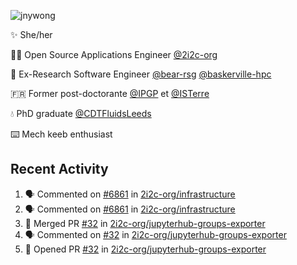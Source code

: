 ![jnywong](https://readme-typing-svg.demolab.com/?font=Intel+One+Mono&size=36&duration=3000&pause=1000&color=6bc46d&vCenter=true&width=170&lines=jnywong)

✨ She/her

👩‍💻 Open Source Applications Engineer [@2i2c-org](https://2i2c.org/)

🐻 Ex-Research Software Engineer [@bear-rsg](https://github.com/bear-rsg) [@baskerville-hpc](https://github.com/baskerville-hpc) 

🇫🇷 Former post-doctorante [@IPGP](https://github.com/IPGP) et [@ISTerre](https://www.isterre.fr/) 

💧 PhD graduate [@CDTFluidsLeeds](https://fluid-dynamics.leeds.ac.uk/) 

⌨️ Mech keeb enthusiast 

## Recent Activity 

<!--START_SECTION:activity-->
1. 🗣 Commented on [#6861](https://github.com/2i2c-org/infrastructure/issues/6861#issuecomment-3390924116) in [2i2c-org/infrastructure](https://github.com/2i2c-org/infrastructure)
2. 🗣 Commented on [#6861](https://github.com/2i2c-org/infrastructure/issues/6861#issuecomment-3386753566) in [2i2c-org/infrastructure](https://github.com/2i2c-org/infrastructure)
3. 🎉 Merged PR [#32](https://github.com/2i2c-org/jupyterhub-groups-exporter/pull/32) in [2i2c-org/jupyterhub-groups-exporter](https://github.com/2i2c-org/jupyterhub-groups-exporter)
4. 🗣 Commented on [#32](https://github.com/2i2c-org/jupyterhub-groups-exporter/pull/32#issuecomment-3386737246) in [2i2c-org/jupyterhub-groups-exporter](https://github.com/2i2c-org/jupyterhub-groups-exporter)
5. 💪 Opened PR [#32](https://github.com/2i2c-org/jupyterhub-groups-exporter/pull/32) in [2i2c-org/jupyterhub-groups-exporter](https://github.com/2i2c-org/jupyterhub-groups-exporter)
<!--END_SECTION:activity-->
